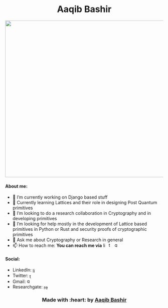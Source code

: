 <div align="center"> 
  <h1>
    Aaqib Bashir
  </h1>
 </div>

<img src="https://github.com/aaqibb13/aaqibb13/blob/main/Image/TCB.JPG" width="1000" height="500"/>

#### About me:
- 🔭 I’m currently working on Django based stuff
- 🌱 Currently learning Lattices and their role in designing Post Quantum primitives
- 👯 I’m looking to do a research collaboration in Cryptography and in developing primitives
- 🤔 I’m looking for help mostly in the development of Lattice based primitives in Python or Rust and security proofs of cryptographic primitives
- 💬 Ask me about Cryptography or Research in general
- 📫 How to reach me: **You can reach me via** [<img src='https://cdn.jsdelivr.net/npm/simple-icons@3.0.1/icons/linkedin.svg' alt='linkedin' height='14'>](https://www.linkedin.com/in/aaqibbashir/) [<img src='https://cdn.jsdelivr.net/npm/simple-icons@3.0.1/icons/twitter.svg' alt='twitter' height='15'>](https://twitter.com/aaqibb13) [<img src='https://cdn.jsdelivr.net/npm/simple-icons@3.0.1/icons/gmail.svg' alt='gmail' height='15'>](aaqibb13@gmail.com)

<!-- #### Publications:
1. Applicability of Mobile Contact Tracing in Fighting Pandemic (COVID-19): Issues, Challenges and Solutions. [Link to the article](https://www.sciencedirect.com/science/article/abs/pii/S157401372030407X), DOI: [https://doi.org/10.1016/j.cosrev.2020.100307](https://doi.org/10.1016/j.cosrev.2020.100307)
2. Taxonomy of Blockchain Driven Access Control Frameworks, Models and Schemes for IoT. -->  

<!--#### Stats:
![GitHub stats](https://github-readme-stats.vercel.app/api?username=aaqibb13&show_icons=true&count_private=true) -->

#### Social:
- LinkedIn: [<img align="center" src='https://cdn.jsdelivr.net/npm/simple-icons@3.0.1/icons/linkedin.svg' alt='linkedin' height='15'>](https://www.linkedin.com/in/aaqibbashir/)
- Twitter: [<img align="center" src='https://cdn.jsdelivr.net/npm/simple-icons@3.0.1/icons/twitter.svg' alt='twitter' height='15'>](https://twitter.com/aaqibb13)
- Gmail: [<img src='https://cdn.jsdelivr.net/npm/simple-icons@3.0.1/icons/gmail.svg' alt='gmail' height='15'>](https://mail.google.com/mail/u/0/aaqibb13@gmail.com)
- Researchgate: [<img align="center" src='https://cdn.jsdelivr.net/npm/simple-icons@3.0.1/icons/researchgate.svg' alt='researchgate' height='15'>](https://www.researchgate.net/profile/Aaqib_Bashir2)

<div align="center"> 
  <h3>
    Made with :heart: by <a href="https://www.github.com/aaqibb13">Aaqib Bashir</a>
  </h3>
 </div>

